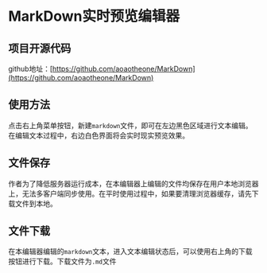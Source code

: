 # MarkDown实时预览编辑器
## 项目开源代码
github地址：[https://github.com/aoaotheone/MarkDown](https://github.com/aoaotheone/MarkDown)
## 使用方法
点击右上角菜单按钮，新建`markdown`文件，即可在左边黑色区域进行文本编辑。在编辑文本过程中，右边白色界面将会实时现实预览效果。
## 文件保存
作者为了降低服务器运行成本，在本编辑器上编辑的文件均保存在用户本地浏览器上，无法多客户端同步使用。在平时使用过程中，如果要清理浏览器缓存，请先下载文件到本地。
## 文件下载
在本编辑器编辑的`markdown`文本，进入文本编辑状态后，可以使用右上角的下载按钮进行下载。下载文件为`.md`文件

